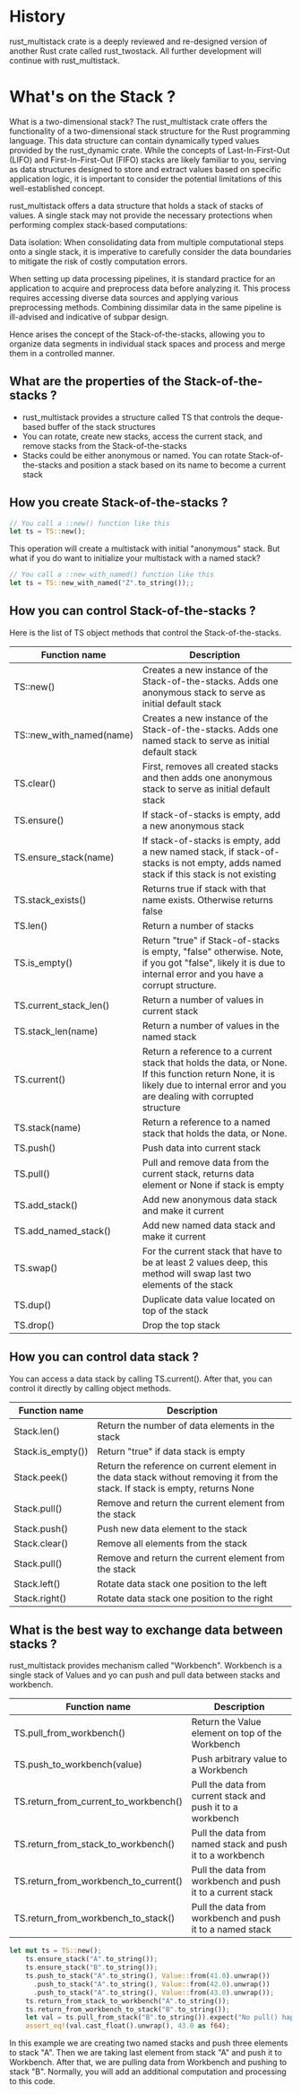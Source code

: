 # History

rust_multistack crate is a deeply reviewed and re-designed version of another Rust crate called rust_twostack. All further development will continue with rust_multistack.

# What's on the Stack ?

What is a two-dimensional stack? The rust_multistack crate offers the functionality of a two-dimensional stack structure for the Rust programming language. This data structure can contain dynamically typed values provided by the rust_dynamic crate. While the concepts of Last-In-First-Out (LIFO) and First-In-First-Out (FIFO) stacks are likely familiar to you, serving as data structures designed to store and extract values based on specific application logic, it is important to consider the potential limitations of this well-established concept.

rust_multistack offers a data structure that holds a stack of stacks of values. A single stack may not provide the necessary protections when performing complex stack-based computations:

Data isolation: When consolidating data from multiple computational steps onto a single stack, it is imperative to carefully consider the data boundaries to mitigate the risk of costly computation errors.

When setting up data processing pipelines, it is standard practice for an application to acquire and preprocess data before analyzing it. This process requires accessing diverse data sources and applying various preprocessing methods. Combining dissimilar data in the same pipeline is ill-advised and indicative of subpar design.

Hence arises the concept of the Stack-of-the-stacks, allowing you to organize data segments in individual stack spaces and process and merge them in a controlled manner.

## What are the properties of the Stack-of-the-stacks ?

* rust_multistack provides a structure called TS that controls the deque-based buffer of the stack structures
* You can rotate, create new stacks, access the current stack, and remove stacks from the Stack-of-the-stacks
* Stacks could be either anonymous or named. You can rotate Stack-of-the-stacks and position a stack based on its name to become a current stack

## How you create Stack-of-the-stacks ?

```rust
// You call a ::new() function like this
let ts = TS::new();

```
This operation will create a multistack with initial "anonymous" stack. But what if you do want to initialize your multistack with a named stack?

```rust
// You call a ::new_with_named() function like this
let ts = TS::new_with_named("Z".to_string());;

```


## How you can control Stack-of-the-stacks ?

Here is the list of TS object methods that control the Stack-of-the-stacks.

| Function name | Description |
|---|---|
| TS::new() | Creates a new instance of the Stack-of-the-stacks. Adds one anonymous stack to serve as initial default stack |
| TS::new_with_named(name) | Creates a new instance of the Stack-of-the-stacks. Adds one named stack to serve as initial default stack |
| TS.clear() | First, removes all created stacks and then adds one anonymous stack to serve as initial default stack |
| TS.ensure() | If stack-of-stacks is empty, add a new anonymous stack |
| TS.ensure_stack(name) | If stack-of-stacks is empty, add a new named stack, if stack-of-stacks is not empty, adds named stack if this stack is not existing |
| TS.stack_exists() | Returns true if stack with that name exists. Otherwise returns false |
| TS.len() | Return a number of stacks |
| TS.is_empty() | Return "true" if Stack-of-stacks is empty, "false" otherwise. Note, if you got "false", likely it is due to internal error and you have a corrupt structure. |
| TS.current_stack_len() | Return a number of values in current stack |
| TS.stack_len(name) | Return a number of values in the named stack |
| TS.current() | Return a reference to a current stack that holds the data, or None. If this function return None, it is likely due to internal error and you are dealing with corrupted structure |
| TS.stack(name) | Return a reference to a named stack that holds the data, or None. |
| TS.push() | Push data into current stack |
| TS.pull() | Pull and remove data from the current stack, returns data element or None if stack is empty |
| TS.add_stack() | Add new anonymous data stack and make it current |
| TS.add_named_stack() | Add new named data stack and make it current |
| TS.swap() | For the current stack that have to be at least 2 values deep, this method will swap last two elements of the stack |
| TS.dup() | Duplicate data value located on top of the stack |
| TS.drop() | Drop the top stack |


## How you can control data stack ?

You can access a data stack by calling TS.current(). After that, you can control it directly by calling object methods.

| Function name | Description |
|---|---|
| Stack.len() | Return the number of data elements in the stack |
| Stack.is_empty()) | Return "true" if data stack is empty |
| Stack.peek() | Return the reference on current element in the data stack without removing it from the stack. If stack is empty, returns None |
| Stack.pull() | Remove and return the current element from the stack |
| Stack.push() | Push new data element to the stack |
| Stack.clear() | Remove all elements from the stack |
| Stack.pull() | Remove and return the current element from the stack |
| Stack.left() | Rotate data stack one position to the left |
| Stack.right() | Rotate data stack one position to the right |

## What is the best way to exchange data between stacks ?

rust_multistack provides mechanism called "Workbench". Workbench is a single stack of Values and yo can push and pull data between stacks and workbench.

| Function name | Description |
|---|---|
| TS.pull_from_workbench() | Return the Value element on top of the Workbench |
| TS.push_to_workbench(value) | Push arbitrary value to a Workbench |
| TS.return_from_current_to_workbench() | Pull the data from current stack and push it to a workbench |
| TS.return_from_stack_to_workbench() | Pull the data from named stack and push it to a workbench |
| TS.return_from_workbench_to_current() | Pull the data from workbench and push it to a current stack |
| TS.return_from_workbench_to_stack() | Pull the data from workbench and push it to a named stack |

```rust
let mut ts = TS::new();
    ts.ensure_stack("A".to_string());
    ts.ensure_stack("B".to_string());
    ts.push_to_stack("A".to_string(), Value::from(41.0).unwrap())
      .push_to_stack("A".to_string(), Value::from(42.0).unwrap())
      .push_to_stack("A".to_string(), Value::from(43.0).unwrap());
    ts.return_from_stack_to_workbench("A".to_string());
    ts.return_from_workbench_to_stack("B".to_string());
    let val = ts.pull_from_stack("B".to_string()).expect("No pull() happens");
    assert_eq!(val.cast_float().unwrap(), 43.0 as f64);
```

In this example we are creating two named stacks and push three elements to stack "A". Then we are taking last element from stack "A" and push it to Workbench. After that, we are pulling data from Workbench and pushing to stack "B". Normally, you will add an additional computation and processing to this code.
